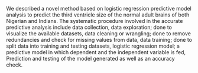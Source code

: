 We described a novel method based on logistic regression predictive model analysis to 
predict the third ventricle size of the normal adult brains of both Nigerian and Indians. 
The systematic procedure involved in the accurate predictive analysis include data collection, 
data exploration; done to visualize the available datasets, data cleaning or wrangling; done to remove redundancies and check for missing values
from data, data training; done to split data into training and testing datasets, logistic regression model; a predictive model in which dependent 
and the independent variable is fed, Prediction and testing of the model generated as well as an accuracy check.
